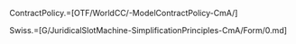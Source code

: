 ContractPolicy.=[OTF/WorldCC/-ModelContractPolicy-CmA/]

Swiss.=[G/JuridicalSlotMachine-SimplificationPrinciples-CmA/Form/0.md]